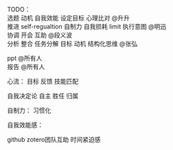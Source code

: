 TODO：  
选题 动机 自我效能 设定目标 心理比对 @升升  推进 self-regualtion 自制力 自我损耗 limit 执行意图 @明迅  协调 开会 互助 @段义波  分析 整合  任务分解  目标 动机 结构化思维 @张弘  

ppt @所有人  
报告 @所有人  

心流：
目标
反馈
技能匹配 

自我决定论
自主
胜任
归属

自制力：
习惯化

自我效能感：


github zotero团队互助
时间紧迫感 


